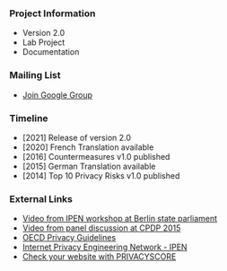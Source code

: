 ### Project Information
* Version 2.0
* <i class="fas fa-flask" style="color:#FFA500;"></i> Lab Project
* <i class="fas fa-book" style="color:#233e81;"></i> Documentation

### Mailing List
* [Join Google Group](https://groups.google.com/a/owasp.org/forum/#!forum/top-10-privacy-risks-project/join)

### Timeline
* [2021] Release of version 2.0
* [2020] French Translation available
* [2016] Countermeasures v1.0 published
* [2015] German Translation available
* [2014] Top 10 Privacy Risks v1.0 published

### External Links
- [Video from IPEN workshop at Berlin state parliament](https://www.youtube.com/watch?v=mO7bjmUAq-Q)<br />
- [Video from panel discussion at CPDP 2015](https://www.youtube.com/watch?v=6SEdnWlSZyk)<br />
- [OECD Privacy Guidelines](http://www.oecd.org/sti/ieconomy/2013-oecd-privacy-guidelines.pdf)<br />
- [Internet Privacy Engineering Network - IPEN](https://edps.europa.eu/data-protection/ipen-internet-privacy-engineering-network_en)<br />
- [Check your website with PRIVACYSCORE](https://privacyscore.org/)

<!--### Downloads or Social Links
* [Download](#)
* [Social Link](#)-->
